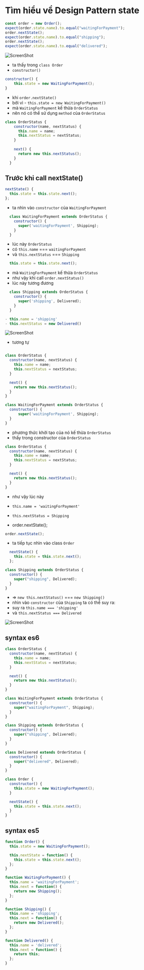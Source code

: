 # Tìm hiểu về Design Pattern state

```javascript
const order = new Order();
expect(order.state.name).to.equal("waitingForPayment");
order.nextState();
expect(order.state.name).to.equal("shipping");
order.nextState();
expect(order.state.name).to.equal("delivered");
```

![ScreenShot](../../image/state_detail_1.png)

- ta thấy trong `class Order`
- `constructor()`

```javascript
constructor() {
    this.state = new WaitingForPayment();
}
```

- khi `order.nextState()`
- bởi vì - `this.state = new WaitingForPayment()`
- mà `WaitingForPayment` kế thừa `OrderStatus`
- nên nó có thể sử dụng `method` của `OrderStatus`

``` javascript
class OrderStatus {
    constructor(name, nextStatus) {
      this.name = name;
      this.nextStatus = nextStatus;
    }
  
    next() {
      return new this.nextStatus();
    }
  }
```
## Trước khi call nextState()
``` javascript
nextState() {
  this.state = this.state.next();
};
```
- ta nhìn vào `constructor` của `WaitingForPayment`
``` javascript
  class WaitingForPayment extends OrderStatus {
    constructor() {
      super('waitingForPayment', Shipping);
    }
  }
```

- lúc này `OrderStatus`
- có `this.name` === `waitingForPayment`
- và `this.nextStatus` === `Shipping`

``` javascript
  this.state = this.state.next();
```
- mà `WaitingForPayment` kế thừa `OrderStatus`
- như vậy khi call `order.nextStatus()`
- lúc này tương đương
``` javascript
  class Shipping extends OrderStatus {
    constructor() {
      super('shipping', Delivered);
    }
  }
```

``` javascript
- this.name = 'shipping'
- this.nextStatus = new Delivered()
```
![ScreenShot](../../image/state_ds.png)
- tương tự

``` javascript

```


```javascript
class OrderStatus {
  constructor(name, nextStatus) {
    this.name = name;
    this.nextStatus = nextStatus;
  }

  next() {
    return new this.nextStatus();
  }
}
```

``` javascript
class WaitingForPayment extends OrderStatus {
  constructor() {
      super('waitingForPayment', Shipping);
  }
}
```
- phương thức khởi tạo của nó kế thừa `OrderStatus`
- thấy trong constructor của `OrderStatus`
``` javascript
class OrderStatus {
  constructor(name, nextStatus) {
    this.name = name;
    this.nextStatus = nextStatus;
  }

  next() {
    return new this.nextStatus();
  }
}
````

- như vậy lúc này
- `this.name = 'waitingForPayment'`
- `this.nextStatus = Shipping`

- order.nextState();

``` javascript
order.nextState();
```

- ta tiếp tục nhìn vào class `Order`

```javascript
  nextState() {
    this.state = this.state.next();
  };
```

```javascript
class Shipping extends OrderStatus {
  constructor() {
    super("shipping", Delivered);
  }
}
```

- => `new this.nextStatus()` === `new Shipping()`
- nhìn vào `constructor` của `Shipping` ta có thể suy ra:
- suy ra `this.name === 'shipping'`
- và `this.nextStatus === Delivered`

![ScreenShot](../../image/state_log_1.png)

## syntax es6
```javascript
class OrderStatus {
  constructor(name, nextStatus) {
    this.name = name;
    this.nextStatus = nextStatus;
  }

  next() {
    return new this.nextStatus();
  }
}

class WaitingForPayment extends OrderStatus {
  constructor() {
    super("waitingForPayment", Shipping);
  }
}

class Shipping extends OrderStatus {
  constructor() {
    super("shipping", Delivered);
  }
}

class Delivered extends OrderStatus {
  constructor() {
    super("delivered", Delivered);
  }
}

class Order {
  constructor() {
    this.state = new WaitingForPayment();
  }

  nextState() {
    this.state = this.state.next();
  }
}
```
## syntax es5
``` javascript
function Order() {
  this.state = new WaitingForPayment();

  this.nextState = function() {
    this.state = this.state.next();
  };
}

function WaitingForPayment() {
  this.name = 'waitingForPayment';
  this.next = function() {
    return new Shipping();
  };
}

function Shipping() {
  this.name = 'shipping';
  this.next = function() {
    return new Delivered();
  };
}

function Delivered() {
  this.name = 'delivered';
  this.next = function() {
    return this;
  };
}
```